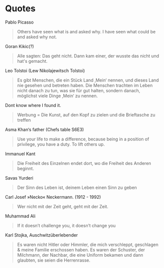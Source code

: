 # Quotes

Pablo Picasso
> Others have seen what is and asked why. I have seen what could be and asked why not.

Goran Kikic(?)
> Alle sagten: Das geht nicht. Dann kam einer, der wusste das nicht und hat's gemacht.

Leo Tolstoi (Lew Nikolajewitsch Tolstoi)
> Es gibt Menschen, die ein Stück Land ‚Mein‘ nennen, und dieses Land nie gesehen und betreten haben. Die Menschen trachten im Leben nicht danach zu tun, was sie für gut halten, sondern danach, möglichst viele Dinge ‚Mein‘ zu nennen.

Dont know where I found it.
> Werbung = Die Kunst, auf den Kopf zu zielen und die Brieftasche zu treffen

Asma Khan‘s father (Chefs table S6E3)
> Use your life to make a difference, because being in a position of privilege, you have a duty. To lift others up.

Immanuel Kant
> Die Freiheit des Einzelnen endet dort, wo die Freiheit des Anderen beginnt.

Savas Yurderi
> Der Sinn des Leben ist, deinem Leben einen Sinn zu geben

Carl Josef »Necko« Neckermann. (1912 - 1992)
> Wer nicht mit der Zeit geht, geht mit der Zeit.

Muhammad Ali
> If it doesn’t challenge you, it doesn’t change you

Karl Stojka, Auschwitzüberlebender
> Es waren nicht Hitler oder Himmler, die mich verschleppt, geschlagen & meine Familie erschossen haben.
Es waren der Schuster, der Milchmann, der Nachbar, die eine Uniform bekamen und dann glaubten, sie seien die Herrenrasse.